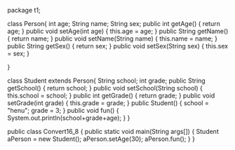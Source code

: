 package t1;

class Person{
	int age;
	String name;
	String sex;
	public int getAge() {
		return age;
	}
	public void setAge(int age) {
		this.age = age;
	}
	public String getName() {
		return name;
	}
	public void setName(String name) {
		this.name = name;
	}
	public String getSex() {
		return sex;
	}
	public void setSex(String sex) {
		this.sex = sex;
	}
	
}

class Student extends Person{
	String school;
	int grade;
	public String getSchool() {
		return school;
	}
	public void setSchool(String school) {
		this.school = school;
	}
	public int getGrade() {
		return grade;
	}
	public void setGrade(int grade) {
		this.grade = grade;
	}
	public Student() {
		school = "henu";
		grade = 3;
	}
	public void fun() {
		System.out.println(school+grade+age);
	}
}

public class Convert16_8 {
	public static void main(String args[]) {
		Student aPerson = new Student();
		aPerson.setAge(30);
		aPerson.fun();
	}
}
